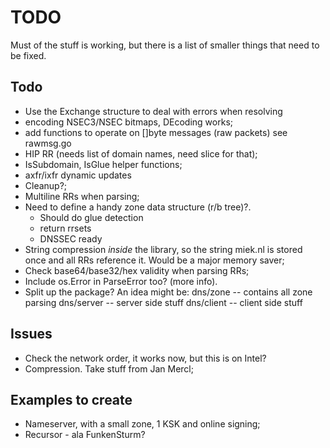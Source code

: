 # TODO

Must of the stuff is working, but there is a list of smaller
things that need to be fixed.

## Todo

* Use the Exchange structure to deal with errors when resolving
* encoding NSEC3/NSEC bitmaps, DEcoding works;
* add functions to operate on []byte messages (raw packets) see rawmsg.go
* HIP RR (needs list of domain names, need slice for that);
* IsSubdomain, IsGlue helper functions;
* axfr/ixfr dynamic updates
* Cleanup?;
* Multiline RRs when parsing;
* Need to define a handy zone data structure (r/b tree)?.
  - Should do glue detection
  - return rrsets
  - DNSSEC ready
* String compression *inside* the library, so the string
  miek.nl is stored once and all RRs reference it. Would be
  a major memory saver;
* Check base64/base32/hex validity when parsing RRs;
* Include os.Error in ParseError too? (more info).
* Split up the package? An idea might be:
    dns/zone        -- contains all zone parsing
    dns/server      -- server side stuff
    dns/client      -- client side stuff

## Issues

* Check the network order, it works now, but this is on Intel?
* Compression. Take stuff from Jan Mercl;

## Examples to create

* Nameserver, with a small zone, 1 KSK and online signing;
* Recursor - ala FunkenSturm?
